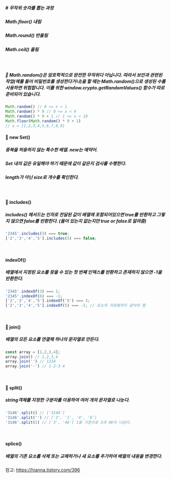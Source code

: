 ##### # 무작위 숫자를 뽑는 과정
##### Math.floor() 내림
##### Math.round() 반올림
##### Math.ceil() 올림

<br>

##### 💭 Math.random()은 암호학적으로 완전한 무작위다 아닙니다. 따라서 보안과 관련된 작업(예를 들어 비밀번호를 생성한다거나)을 할 때는 Math.random()으로 생성된 수를 사용하면 위험합니다. 이를 위한 window.crypto.getRandomValues() 함수가 따로 준비되어 있습니다.

```javascript
Math.random() // 0 <= x < 1
Math.random() * 9 // 0 <= x < 9
Math.random() * 9 + 1 // 1 <= x < 10
Math.floor(Math.random() * 9 + 1) 
// x = {1,2,3,4,5,6,7,8,9}
```

#### 💭 new Set() 
##### 중복을 허용하지 않는 특수한 배열. new는 예약어.
##### Set 내의 값은 유일해야 하기 때문에 값이 같은지 검사를 수행한다.
##### length가 아닌 size로 개수를 확인한다.

<br>

#### 💭 includes()
##### includes() 메서드는 인자로 전달된 값이 배열에 포함되어있으면 true를 반환하고 그렇지 않으면 false를 반환한다. (들어 있는지 없는지만 true or false로 알려줌)
```javascript
'2345'.includes(3) === true;
['2','3','4','5'].includes(5) === false;
```

<br>

#### indexOf()
##### 배열에서 지정된 요소를 찾을 수 있는 첫 번째 인덱스를 반환하고 존재하지 않으면 -1을 반환한다.
```javascript
'2345'.indexOf(3) === 1;
'2345'.indexOf(6) === -1;
['2','3','4','5'].indexOf('5') === 3;
['2','3','4','5'].indexOf(5) === -1; // 요소의 자료형까지 같아야 함

```
<br>

#### 💭 join() 
##### 배열의 모든 요소를 연결해 하나의 문자열로 만든다.
```javascript
const array = [1,2,3,4];
array.join() // 1,2,3,4
array.join('') // 1234
array.join('-') // 1-2-3-4
```
<br>

#### 💭 split()
##### string객체를 지정한 구분자를 이용하여 여러 개의 문자열로 나눈다.
```javascript
'3146'.split() // ['3146']
'3146'.split('') // ['3', '1', '4', '6']
'3146'.split(1) // ['3', '46'] 1을 기준으로 3과 46이 나뉜다.
```

<br>

#### splice()
##### 배열의 기존 요소를 삭제 또는 교체하거나 새 요소를 추가하여 배열의 내용을 변경한다.
참고: https://hianna.tistory.com/396

